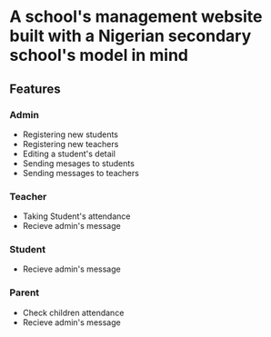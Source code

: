 # A school's management website built with a Nigerian secondary school's model in mind
## Features
### Admin
* Registering new students
* Registering new teachers
* Editing a student's detail
* Sending mesages to students
* Sending messages to teachers

### Teacher
* Taking Student's attendance
* Recieve admin's message

### Student
* Recieve admin's message

### Parent
* Check children attendance
* Recieve admin's message
